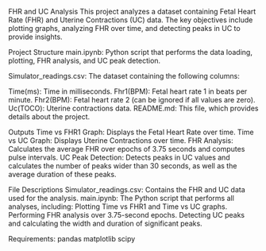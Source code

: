 FHR and UC Analysis
This project analyzes a dataset containing Fetal Heart Rate (FHR) and Uterine Contractions (UC) data. The key objectives include plotting graphs, analyzing FHR over time, and detecting peaks in UC to provide insights.

Project Structure
main.ipynb: Python script that performs the data loading, plotting, FHR analysis, and UC peak detection.

Simulator_readings.csv: The dataset containing the following columns:

Time(ms): Time in milliseconds.
Fhr1(BPM): Fetal heart rate 1 in beats per minute.
Fhr2(BPM): Fetal heart rate 2 (can be ignored if all values are zero).
Uc(TOCO): Uterine contractions data.
README.md: This file, which provides details about the project.

Outputs
Time vs FHR1 Graph: Displays the Fetal Heart Rate over time.
Time vs UC Graph: Displays Uterine Contractions over time.
FHR Analysis: Calculates the average FHR over epochs of 3.75 seconds and computes pulse intervals.
UC Peak Detection: Detects peaks in UC values and calculates the number of peaks wider than 30 seconds, as well as the average duration of these peaks.

File Descriptions
Simulator_readings.csv: Contains the FHR and UC data used for the analysis.
main.ipynb: The Python script that performs all analyses, including:
Plotting Time vs FHR1 and Time vs UC graphs.
Performing FHR analysis over 3.75-second epochs.
Detecting UC peaks and calculating the width and duration of significant peaks.

Requirements:
pandas
matplotlib
scipy
